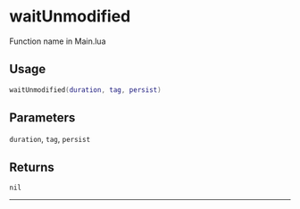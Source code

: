 # waitUnmodified
Function name in Main.lua
## Usage
```lua
waitUnmodified(duration, tag, persist)
```
## Parameters
`duration`, `tag`, `persist`
## Returns
`nil`

---